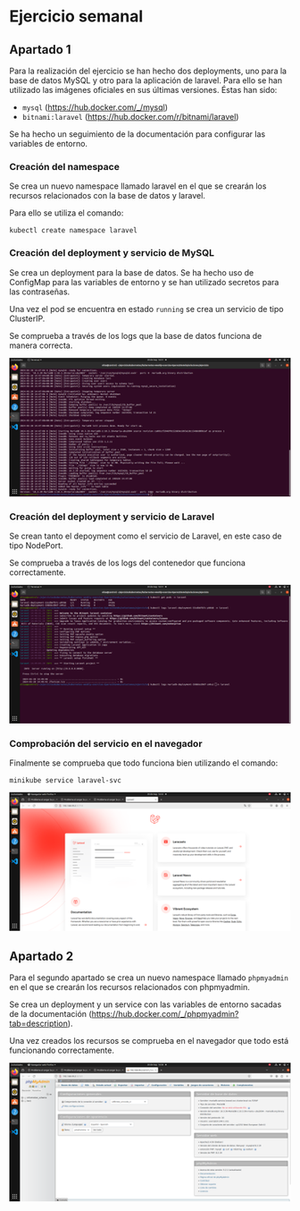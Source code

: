 # Ejercicio semanal

## Apartado 1

Para la realización del ejercicio se han hecho dos deployments, uno para la base de datos MySQL y otro para la aplicación de laravel. Para ello se han utilizado las imágenes oficiales en sus últimas versiones. Éstas han sido: 
- ``mysql`` (https://hub.docker.com/_/mysql)
- ``bitnami:laravel`` (https://hub.docker.com/r/bitnami/laravel)

Se ha hecho un seguimiento de la documentación para configurar las variables de entorno.

### Creación del namespace 

Se crea un nuevo namespace llamado laravel en el que se crearán los recursos relacionados con la base de datos y laravel.

Para ello se utiliza el comando:

```
kubectl create namespace laravel
```

### Creación del deployment y servicio de MySQL

Se crea un deployment para la base de datos. Se ha hecho uso de ConfigMap para las variables de entorno y se han utilizado secretos para las contraseñas.

Una vez el pod se encuentra en estado ``running`` se crea un servicio de tipo ClusterIP.

Se comprueba a través de los logs que la base de datos funciona de manera correcta.

![](./eperez/imgs/02-db-works.png)


### Creación del deployment y servicio de Laravel

Se crean tanto el depoyment como el servicio de Laravel, en este caso de tipo NodePort.

Se comprueba a través de los logs del contenedor que funciona correctamente.

![](./eperez/imgs/01-laravel%20works.png)

### Comprobación del servicio en el navegador

Finalmente se comprueba que todo funciona bien utilizando el comando:

```
minikube service laravel-svc
```

![](./eperez/imgs/04-laravel-works.png)


## Apartado 2

Para el segundo apartado se crea un nuevo namespace llamado ``phpmyadmin`` en el que se crearán los recursos relacionados con phpmyadmin.

Se crea un deployment y un service con las variables de entorno sacadas de la documentación (https://hub.docker.com/_/phpmyadmin?tab=description).

Una vez creados los recursos se comprueba en el navegador que todo está funcionando correctamente.

![](./eperez/imgs/05-php-works.png)